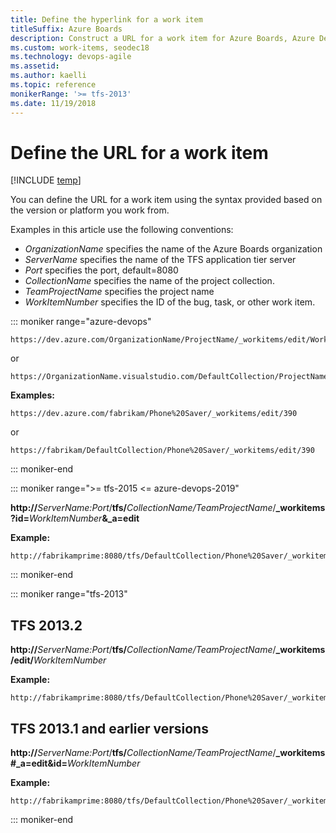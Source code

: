 ```yaml
---
title: Define the hyperlink for a work item
titleSuffix: Azure Boards
description: Construct a URL for a work item for Azure Boards, Azure DevOps & TFS
ms.custom: work-items, seodec18
ms.technology: devops-agile   
ms.assetid:  
ms.author: kaelli
ms.topic: reference   
monikerRange: '>= tfs-2013'   
ms.date: 11/19/2018
---
```


# Define the URL for a work item

[!INCLUDE [temp](../includes/version-vsts-tfs-all-versions.md)]

You can define the URL for a work item using the syntax provided based on the version or platform you work from.

Examples in this article use the following conventions:

* _OrganizationName_ specifies the name of the Azure Boards organization
* _ServerName_ specifies the name of the TFS application tier server
* _Port_ specifies the port, default=8080
* _CollectionName_ specifies the name of the project collection.
* _TeamProjectName_ specifies the project name
* _WorkItemNumber_ specifies the ID of the bug, task, or other work item.

::: moniker range="azure-devops"

```
https://dev.azure.com/OrganizationName/ProjectName/_workitems/edit/WorkItemNumber
```

or

```
https://OrganizationName.visualstudio.com/DefaultCollection/ProjectName/_workitems/edit/WorkItemNumber
```

**Examples:**

```
https://dev.azure.com/fabrikam/Phone%20Saver/_workitems/edit/390
```

or

```
https://fabrikam/DefaultCollection/Phone%20Saver/_workitems/edit/390
```

::: moniker-end

::: moniker range=">= tfs-2015 <= azure-devops-2019"

<b>http://</b>_ServerName:Port_/<b>tfs/</b>_CollectionName/TeamProjectName_/<b>\_workitems?id=</b>_WorkItemNumber_<b>&\_a=edit</b>

**Example:**

```
http://fabrikamprime:8080/tfs/DefaultCollection/Phone%20Saver/_workitems/133&_a=edit
```

::: moniker-end

::: moniker range="tfs-2013"

## TFS 2013.2

<b>http://</b>_ServerName:Port_/<b>tfs/</b>_CollectionName/TeamProjectName_/<b>\_workitems/edit/</b>_WorkItemNumber_

**Example:**

```
http://fabrikamprime:8080/tfs/DefaultCollection/Phone%20Saver/_workitems/edit/133
```

## TFS 2013.1 and earlier versions

<b>http://</b>_ServerName:Port_/<b>tfs/</b>_CollectionName/TeamProjectName_/<b>\_workitems#\_a=edit&id=</b>_WorkItemNumber_

**Example:**

```
http://fabrikamprime:8080/tfs/DefaultCollection/Phone%20Saver/_workitems#_a=edit&id=133
```

::: moniker-end
